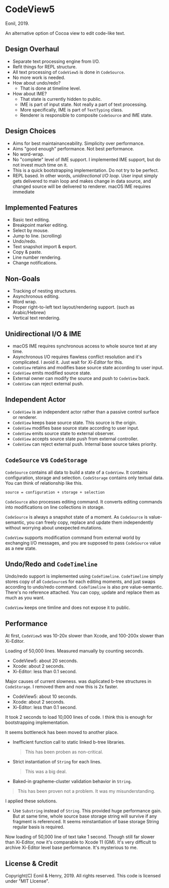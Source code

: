 CodeView5
=========
Eonil, 2019.

An alternative option of Cocoa view to edit code-like text. 



Design Overhaul
---------------------
- Separate text processing engine from I/O.
- Refit things for REPL structure.
- All text processing of `CodeView5` is done in `CodeSource`.
- No more work is needed.
- How about undo/redo?
    - That is done at timeline level.
- How about IME?
    - That state is currently hidden to public.
    - IME is part of input state. Not really a part of text processing.
    - More specifically, IME is part of `TextTyping` class.
    - Renderer is responsible to composite `CodeSource` and IME state.
    

Design Choices
-------------------
- Aims for best maintainanceability. Simplicity over performance.
- Aims "good enough" performance. Not best performance.
- No word-wrap. 
- No "complete" level of IME support. I implemented IME support, but do not invest much time on it.
- This is a quick bootstrapping implementation. Do not try to be perfect.
- REPL based. In other words, *unidirectional I/O loop*. User input simply gets delivered to main loop
  and makes change in data source, and changed source will be delivered
  to renderer. macOS IME requires immediate
  
Implemented Features
--------------------------
- Basic text editing.
- Breakpoint marker editing.
- Select by mouse.
- Jump to line. (scrolling)
- Undo/redo.
- Text snapshot import & export.
- Copy & paste.
- Line number rendering.
- Change notifications.



Non-Goals
-------------
- Tracking of nesting structures.
- Asynchronous editing.
- Word wrap.
- Proper right-to-left text layout/rendering support. (such as Arabic/Hebrew)
- Vertical text rendering.



Unidirectional I/O & IME
----------------------------
- macOS IME requires synchronous access to whole source text at any time.
- Asynchronous I/O requires flawless conflict resolution and it's complicated.
  I avoid it. Just wait for *Xi-Editor* for this. 
- `CodeView` retains and modifies base source state according to user input.
- `CodeView` emits modified source state.
- External owner can modify the source and push to `CodeView` back.
- `CodeView` can reject external push.



Independent Actor
----------------------
- `CodeView` is an independent actor rather than a passive control surface or renderer.
- `CodeView` keeps base source state. This source is the origin.
- `CodeView` modifies base source state according to user input.
- `CodeView` emits source state to external observer.
- `CodeView` accepts source state push from external controller.
- `CodeView` can reject external push. Internal base source takes priority.






`CodeSource` vs `CodeStorage`
-------------------------------------
`CodeSource` contains all data to build a state of a `CodeView`.
It contains configuration, storage and selection.
`CodeStorage` contains only textual data. 
You can think of relationship like this.

    source = configuration + storage + selection
    
`CodeSource` also processes editing command.
It converts editing commands into modifications 
on line collections in storage.

`CodeSource` is always a snapshot state of a moment.
As `CodeSource` is value-semantic, you can freely copy,
replace and update them independently without worrying
about unexpected mutations.

`CodeView` supports modification command from external 
world by exchanging I/O messages, and you are supposed
to pass `CodeSource` value as a new state.



Undo/Redo and `CodeTimeline`
--------------------------------------
Undo/redo support is implemented using `CodeTimeline`.
`CodeTimeline` simply stores copy of all `CodeSource`s 
for each editing moments, and just swaps according to 
undo/redo command.
`CodeTimeline` is also pre value-semantic. There's no
reference attached. You can copy, update and replace
them as much as you want.

`CodeView` keeps one timline and does not expose it to
public.



Performance
----------------
At first, `CodeView5` was 10-20x slower than Xcode, 
and 100-200x slower than Xi-Editor. 

Loading of 50,000 lines. Measured manually by counting seconds.
- CodeView5: about 20 seconds.
- Xcode: about 2 seconds.
- Xi-Editor: less than 0.1 second.

Major causes of current slowness. was duplicated b-tree structures
in `CodeStorage`. I removed them and now this is 2x faster.

- CodeView5: about 10 seconds.
- Xcode: about 2 seconds.
- Xi-Editor: less than 0.1 second.

It took 2 seconds to load 10,000 lines of code.
I think this is enough for bootstrapping implementation.

It seems bottleneck has been moved to another place.
- Inefficient function call to static linked b-tree libraries.
  
  > This has been proben as non-critical.
  
- Strict instantiation of `String` for each lines.

  > This was a big deal. 

- Baked-in grapheme-cluster validation behavior in `String`.

> This has been proven not a problem. It was my misunderstanding.


I applied these solutions.

- Use `Substring` instead of `String`. This provided huge performance gain.
  But at same time, whole source base storage string will survive if any fragment is referenced.
  It seems reinstantiation of base storage String regular basis is required.

Now loading of 50,000 line of text take 1 second.
Though still far slower than Xi-Editor, now it's comparable to Xcode 11 (GM). 
It's very difficult to archive Xi-Editor level base performance. It's mysterious to me.



License & Credit
--------------------
Copyright(C) Eonil & Henry, 2019. All rights reserved.
This code is licensed under "MIT LIcense".
